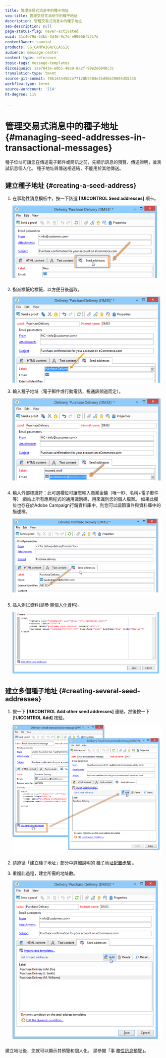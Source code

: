 ```yaml
---
title: 管理交易式消息中的種子地址
seo-title: 管理交易式消息中的種子地址
description: 管理交易式消息中的種子地址
seo-description: null
page-status-flag: never-activated
uuid: 51c4e79d-53bb-4d46-9c7d-e90066f5317d
contentOwner: sauviat
products: SG_CAMPAIGN/CLASSIC
audience: message-center
content-type: reference
topic-tags: message-templates
discoiquuid: 12e7043e-e8b5-48a9-8a2f-99e2e6040c3c
translation-type: tm+mt
source-git-commit: 70b143445b2e77128b9404e35d96b39694d55335
workflow-type: tm+mt
source-wordcount: '214'
ht-degree: 11%

---
```



# 管理交易式消息中的種子地址{#managing-seed-addresses-in-transactional-messages}

種子位址可讓您在傳送電子郵件或簡訊之前，先顯示訊息的預覽、傳送證明，並測試訊息個人化。 種子地址與傳送相連結，不能用於其他傳送。

## 建立種子地址 {#creating-a-seed-address}

1. 在事務性消息模板中，按一下該選 **[!UICONTROL Seed addresses]** 項卡。

   ![](assets/messagecenter_create_seedaddr_001.png)

1. 指派標籤給標籤，以方便日後選取。

   ![](assets/messagecenter_create_seedaddr_002.png)

1. 輸入種子地址（電子郵件或行動電話，視通訊頻道而定）。

   ![](assets/messagecenter_create_seedaddr_003.png)

1. 輸入外部標識符：此可選欄位可讓您輸入商業金鑰（唯一ID、名稱+電子郵件等） 網站上所有應用程式的通用識別碼，用來識別您的個人檔案。 如果此欄位也存在於Adobe Campaign行銷資料庫中，則您可以調節事件與資料庫中的描述檔。

   ![](assets/messagecenter_create_seedaddr_003bis.png)

1. 插入測試資料(請參 [閱個人化資料](../../message-center/using/personalization-data.md))。

   ![](assets/messagecenter_create_custo_001.png)

## 建立多個種子地址 {#creating-several-seed-addresses}

1. 按一下 **[!UICONTROL Add other seed addresses]** 連結，然後按一下 **[!UICONTROL Add]** 按鈕。

   ![](assets/messagecenter_create_seedaddr_004.png)

1. 請遵循「建立種子地址」部分中詳細說明的 [種子地址配置步驟](#creating-a-seed-address) 。
1. 重複此過程，建立所需的地址數。

   ![](assets/messagecenter_create_seedaddr_008.png)

建立地址後，您就可以顯示其預覽和個人化。 請參閱「事 [務性訊息預覽](../../message-center/using/transactional-message-preview.md)」。
